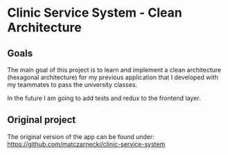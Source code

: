 # Clinic Service System - Clean Architecture

## Goals 

The main goal of this project is to learn and implement a clean architecture (hexagonal architecture)
for my previous application that I developed with my teammates to pass the university classes.

In the future I am going to add tests and redux to the frontend layer.

## Original project

The original version of the app can be found under:
https://github.com/matczarnecki/clinic-service-system
